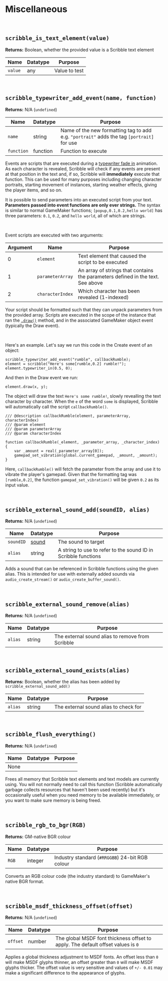 # Miscellaneous 

&nbsp;

## `scribble_is_text_element(value)`

**Returns:** Boolean, whether the provided value is a Scribble text element

|Name   |Datatype|Purpose      |
|-------|--------|-------------|
|`value`|any     |Value to test|

&nbsp;

## `scribble_typewriter_add_event(name, function)`

**Returns:** N/A (`undefined`)

|Name      |Datatype|Purpose                                                                                  |
|----------|--------|-----------------------------------------------------------------------------------------|
|`name`    |string  |Name of the new formatting tag to add e.g. `"portrait"` adds the tag `[portrait]` for use|
|`function`|function|Function to execute                                                                      |

Events are scripts that are executed during a [typewriter fade in](scribble()-Methods#typewriter_inspeed-smoothness) animation. As each character is revealed, Scribble will check if any events are present at that position in the text and, if so, Scribble will **immediately** execute that function. This can be used for many purposes including changing character portraits, starting movement of instances, starting weather effects, giving the player items, and so on.

It is possible to send parameters into an executed script from your text. **Parameters passed into event functions are only ever strings.** The syntax is similar to normal GameMaker functions; `[popup,0.1,0.2,hello world]` has three parameters: `0.1`, `0.2`, and `hello world`, all of which are strings.

&nbsp;

Event scripts are executed with two arguments:

|Argument|Name            |Purpose                                                                        |
|--------|----------------|-------------------------------------------------------------------------------|
|0       |`element`       |Text element that caused the script to be executed                             |
|1       |`parameterArray`|An array of strings that contains the parameters defined in the text. See above|
|2       |`characterIndex`|Which character has been revealed (1-indexed)                                  |

Your script should be formatted such that they can unpack parameters from the provided array. Scripts are executed in the scope of the instance that ran the [`.draw()`](scribble-methods?id=drawx-y) method, and in the associated GameMaker object event (typically the Draw event).

&nbsp;

Here's an example. Let's say we run this code in the Create event of an object:
```
scribble_typewriter_add_event("rumble", callbackRumble);
element = scribble("Here's some[rumble,0.2] rumble!");
element.typewriter_in(0.5, 0);
```
And then in the Draw event we run:
```
element.draw(x, y);
```
The object will draw the text `Here's some rumble!`, slowly revealling the text character by character. When the `e` of the word `some` is displayed, Scribble will automatically call the script `callbackRumble()`.

```
/// @description callbackRumble(element, parameterArray, characterIndex)
/// @param element
/// @param parameterArray
/// @param characterIndex

function callbackRumble(_element, _parameter_array, _character_index)
{
    var _amount = real(_parameter_array[0]);
    gamepad_set_vibration(global.current_gamepad, _amount, _amount);
}
```

Here, `callbackRumble()` will fetch the parameter from the array and use it to vibrate the player's gamepad. Given that the formatting tag was `[rumble,0.2]`, the function `gamepad_set_vibration()` will be given `0.2` as its input value.

&nbsp;

## `scribble_external_sound_add(soundID, alias)`

**Returns:** N/A (`undefined`)

|Name     |Datatype                                                                            |Purpose                                                       |
|---------|------------------------------------------------------------------------------------|--------------------------------------------------------------|
|`soundID`|[sound](https://docs2.yoyogames.com/source/_build/2_interface/1_editors/sounds.html)|The sound to target                                           |
|`alias`  |string                                                                              |A string to use to refer to the sound ID in Scribble functions|

Adds a sound that can be referenced in Scribble functions using the given alias. This is intended for use with externally added sounds via `audio_create_stream()` or `audio_create_buffer_sound()`.

&nbsp;

## `scribble_external_sound_remove(alias)`

**Returns:** N/A (`undefined`)

|Name     |Datatype|Purpose                                         |
|---------|--------|------------------------------------------------|
|`alias`  |string  |The external sound alias to remove from Scribble|

&nbsp;

## `scribble_external_sound_exists(alias)`

**Returns:** Boolean, whether the alias has been added by `scribble_external_sound_add()`

|Name     |Datatype|Purpose                              |
|---------|--------|-------------------------------------|
|`alias`  |string  |The external sound alias to check for|

&nbsp;

## `scribble_flush_everything()`

**Returns:** N/A (`undefined`)

|Name|Datatype|Purpose|
|----|--------|-------|
|None|        |       |

Frees all memory that Scribble text elements and text models are currently using. You will not normally need to call this function (Scribble automatically garbage collects resources that haven't been used recently) but it's occasionally useful when you need memory to be available immediately, or you want to make sure memory is being freed.

&nbsp;

## `scribble_rgb_to_bgr(RGB)`

**Returns:** GM-native BGR colour

|Name |Datatype|Purpose                                        |
|-----|--------|-----------------------------------------------|
|`RGB`|integer |Industry standard (`#RRGGBB`) 24-bit RGB colour|

Converts an RGB colour code (the industry standard) to GameMaker's native BGR format.

&nbsp;

## `scribble_msdf_thickness_offset(offset)`

**Returns:** N/A (`undefined`)

|Name    |Datatype|Purpose                                                                         |
|--------|--------|--------------------------------------------------------------------------------|
|`offset`|number  |The global MSDF font thickness offset to apply. The default offset values is `0`|

Applies a global thickness adjustment to MSDF fonts. An offset less than `0` will make MSDF glyphs thinner, an offset greater than `0` will make MSDF glyphs thicker. The offset value is very sensitive and values of `+/- 0.01` may make a significant difference to the appearance of glyphs.

